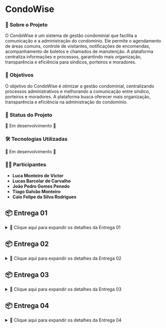 # CondoWise

### 📌 Sobre o Projeto
O CondoWise é um sistema de gestão condominial que facilita a comunicação e a administração do condomínio. Ele permite o agendamento de áreas comuns, controle de visitantes, notificações de encomendas, acompanhamento de boletos e chamados de manutenção. A plataforma centraliza informações e processos, garantindo mais organização, transparência e eficiência para síndicos, porteiros e moradores.

### 🎯 Objetivos
O objetivo do CondoWise é otimizar a gestão condominial, centralizando processos administrativos e melhorando a comunicação entre síndico, porteiros e moradores. A plataforma busca oferecer mais organização, transparência e eficiência na administração do condomínio.

### 📌 Status do Projeto
🚧 Em desenvolvimento 🚧

### 🛠 Tecnologias Utilizadas
🚧 Em desenvolvimento 🚧

### 👨‍💻 Participantes
- **Luca Monteiro de Victor**
- **Lucas Barcelar de Carvalho**
- **João Pedro Gomes Penedo**
- **Tiago Galvão Monteiro**
- **Caio Felipe da Silva Rodrigues**

## 📦 Entrega 01

<details>
  <summary>📌 Clique aqui para expandir os detalhes da Entrega 01</summary>

### 🔗 Link do Miro  

Para uma melhor visualização das entregas do projeto, disponibilizamos os seguintes links:  

📌 [Acesse o link do Miro](https://miro.com/app/board/uXjVIVPEAic=/?share_link_id=157639372026)  → Acesse as histórias de usuário e os protótipos Lo-Fi.  

<br>

### 📖 Histórias de Usuário   

| Nº | Perfil   | Nome da História                          |
|----|---------|------------------------------------------|
| 1  | Morador | Agendamento de Áreas Comuns             |
| 2  | Morador | Relato de Problemas e Manutenção        |
| 3  | Síndico | Comunicados do Síndico                  |
| 4  | Morador | Registro de Visitantes                  |
| 5  | Morador | Gestão de Pagamentos e Boletos         |
| 6  | Morador | Controle de Veículos e Estacionamento  |
| 7  | Morador | Fórum de Discussões                    |
| 8  | Morador | Envio de Encomendas e Notificações     |


As histórias de usuário foram definidas de forma clara e completa, com cenários de validação e entrega de valor bem definida.  
🔗 [Acesse as histórias de usuário escrito](./historias_de_usuario.md)  
🔗 [Acesse as histórias de usuário post-it](Entregaveis/./historias_de_usuario.jpg) 

<br>

### 🎨 Protótipo de Lo-Fi  
O protótipo de baixa fidelidade foi desenvolvido no Figma e está acessível através do link abaixo:  
🔗 [Acesse os protótipos lo-fi](Entregaveis/./prototipos_lo_fi.pdf)  

<br>

### 📹 Apresentação do Protótipo  
Um screencast foi criado para demonstrar o protótipo de baixa fidelidade, incluindo explicação em áudio ou legenda.  
🔗 [Assista ao vídeo no YouTube](https://youtu.be/hg_wGcwuK8I) 

</details>

## 📦 Entrega 02

<details>
  <summary>📌 Clique aqui para expandir os detalhes da Entrega 02</summary>

### ✅ Histórias de Usuário Implementadas  

Nesta entrega, foram implementadas as seguintes histórias de usuário, com interface funcional (texto ou gráfica) e persistência em memória:  

| Nº | Perfil   | Nome da História                          |
|----|---------|------------------------------------------|
| 3  | Comunicado | Publicar comunicados             |
| 8  | Encomenda | Registrar/Receber encomenda                 |

🔗 [Acesse a pasta com os códigos das histórias](./Projeto%203%20workspace)

<br>

### 💻 Versionamento no GitHub  

O projeto está sendo versionado com commits frequentes diretamente na branch `main`, conforme boas práticas de controle de versão.  
🔗 [Acesse o repositório no GitHub](https://github.com/gacneto/CondoWise/activity)  

<br>

### 🧩 Diagrama de Classes  

O diagrama de classes representa a arquitetura completa do sistema, desde a interface do usuário até a camada de persistência.  
📌 Imagem em média resolução:  
![Diagrama de Classes](Entregaveis/./DiagramaClasse.jpg)  

🔍 Veja abaixo cada classe individualmente para uma melhor visualização:

- 🏢 [Condominio](Entregaveis/./Condominio.png)  
- 👤 [Usuario](Entregaveis/./Usuario.png)  
- 🧑‍💼 [Sindico](Entregaveis/./Sindico.png)  
- 👥 [Morador](Entregaveis/./Morador.png)  
- 🛡️ [Porteiro](Entregaveis/./Porteiro.png)  
- 📦 [Encomenda](Entregaveis/./Encomenda.png)  
- 👤 [Visitante](Entregaveis/./Visitante.png)  
- 🔧 [ChamadoManutencao](Entregaveis/./ChamadoManutencao.png)  
- 💳 [Boleto](Entregaveis/./Boleto.png)  
- 🏕️ [AreaComum](Entregaveis/./AreaComum.png)  
- 📅 [ReservaComum](Entregaveis/./ReservaComum.png)  
- 💬 [Mensagem](Entregaveis/./Mensagem.png)  
- 🗣️ [ForumDiscussao](Entregaveis/./ForumDiscussao.png)  
- 📢 [Comunicado](Entregaveis/./Comunicado.png)  

<br>

### 🐛 Issue Tracker  

O controle de tarefas e bugs está sendo feito por meio do sistema de issues do GitHub.  
📌 Print da tela do issue tracker:  
![Issue Tracker](Entregaveis/./IssueTracker.png)  
🔗 [Acesse as Issues](https://github.com/gacneto/CondoWise/issues)  

<br>

### 📹 Screencast da Entrega  

Foi produzido um screencast demonstrando o uso do sistema nesta entrega, com áudio explicativo ou legendas.  
🔗 [Assista ao vídeo no YouTube](https://youtu.be/QYOAJ8MYoWI)  

</details>

## 📦 Entrega 03

<details>
  <summary>📌 Clique aqui para expandir os detalhes da Entrega 03</summary>

### ✅ Histórias de Usuário Implementadas  

Nesta entrega, foram implementadas as seguintes histórias de usuário, com interface funcional (texto ou gráfica) e persistência em memória:  

| Nº | Perfil   | Nome da História                          |
|----|---------|------------------------------------------|
| 1  | Agendamento Área Comum | Agendar área comum             |
| 2  | Chamado Manutenção | Relatar Problemas e Manutenção                |

🔗 [Acesse a pasta com os códigos da história 1](./ChamadoManutencao)

🔗 [Acesse a pasta com os códigos da história 2](./Projeto%203%20workspace)


<br>

### 💻 Versionamento no GitHub  

O projeto está sendo versionado com commits frequentes diretamente na branch `main`, conforme boas práticas de controle de versão.  
🔗 [Acesse o repositório no GitHub](https://github.com/gacneto/CondoWise/activity)  

<br>

### 🐛 Issue Tracker  

O controle de tarefas e bugs está sendo feito por meio do sistema de issues do GitHub.  
📌 Print da tela do issue tracker:  
![Issue Tracker](Entregaveis/./IssueTracker2.png)  
🔗 [Acesse as Issues](https://github.com/gacneto/CondoWise/issues)  

<br>

### 📹 Screencast da Entrega  

Foi produzido um screencast referente a História 1 - Agendamento Área Comum, demonstrando o uso do sistema + teste automatizado nesta entrega, com áudio explicativo ou legendas.  
🔗 [Assista ao vídeo no YouTube](https://youtu.be/cVwvAxG7Viw)  

Foi produzido um screencast referente a História 2 - Chamado Manutenção, demonstrando o uso do sistema + teste automatizado nesta entrega, com áudio explicativo ou legendas.  
🔗 [Assista ao vídeo no YouTube](https://youtu.be/RyAI-Ovyhzs) 

</details>

## 📦 Entrega 04

<details>
  <summary>📌 Clique aqui para expandir os detalhes da Entrega 04</summary>

### ✅ Histórias de Usuário Implementadas  

Nesta entrega, foram implementadas as seguintes histórias de usuário, com interface funcional (texto ou gráfica) e persistência em memória:  

| Nº | Perfil   | Nome da História                          |
|----|---------|------------------------------------------|
| 4  | Registro de Visitantes | Registrar a entrada de visitantes             |
| 5  | Gestão de Pagamentos e Boletos | Emitir boletos                |
| 6  | Controle de Veículos e Estacionamento | Cadastrar veículos no sistema                |

🔗 [Acesse a pasta com os códigos da história 4](./RegistrarVisitante)

🔗 [Acesse a pasta com os códigos da história 5](./Projeto%203%20workspace)

🔗 [Acesse a pasta com os códigos da história 6](./controle-veiculos)


<br>

### 💻 Versionamento no GitHub  

O projeto está sendo versionado com commits frequentes diretamente na branch `main`, conforme boas práticas de controle de versão.  
🔗 [Acesse o repositório no GitHub](https://github.com/gacneto/CondoWise/activity)  

<br>

### 🐛 Issue Tracker  

O controle de tarefas e bugs está sendo feito por meio do sistema de issues do GitHub.  
📌 Print da tela do issue tracker:  
![Issue Tracker](Entregaveis/./IssueTracker3.png)  
🔗 [Acesse as Issues](https://github.com/gacneto/CondoWise/issues)   

<br>

### 📹 Screencast da Entrega  

Foi produzido um screencast referente a História 4 - Registro de Visitantes, demonstrando o uso do sistema + teste automatizado nesta entrega, com áudio explicativo ou legendas.  
🔗 [Assista ao vídeo no YouTube](https://youtu.be/0MT4iYX-WRY?si=QZyo3ClAdrWUgshS)  

Foi produzido um screencast referente a História 5 - Gestão de Pagamentos e Boletos, demonstrando o uso do sistema + teste automatizado nesta entrega, com áudio explicativo ou legendas.  
🔗 [Assista ao vídeo no YouTube]() 

Foi produzido um screencast referente a História 6 - Controle de Veículos e Estacionamento, demonstrando o uso do sistema + teste automatizado nesta entrega, com áudio explicativo ou legendas.  
🔗 [Assista ao vídeo no YouTube]() 

</details>


